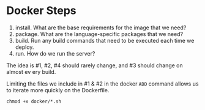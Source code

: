 # Docker Steps

1. install. What are the base requirements for the image that we need?
2. package. What are the language-specific packages that we need?
3. build. Run any build commands that need to be executed each time we deploy.
4. run. How do we run the server?

The idea is #1, #2, #4 should rarely change, and #3 should change on almost ev ery build.

Limiting the files we include in #1 & #2 in the docker `ADD` command allows us to iterate more quickly on the Dockerfile.

`chmod +x docker/*.sh`
